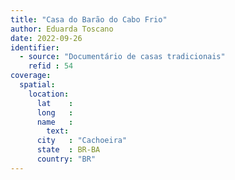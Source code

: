 ```yaml
---
title: "Casa do Barão do Cabo Frio"
author: Eduarda Toscano
date: 2022-09-26
identifier:
  - source: "Documentário de casas tradicionais"
    refid : 54
coverage:
  spatial:
    location:
      lat    :
      long   :
      name   :
        text:
      city   : "Cachoeira"
      state  : BR-BA
      country: "BR"
---
```

